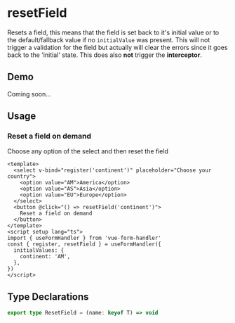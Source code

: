 # resetField

Resets a field, this means that the field is set back to it's initial value or to the default/fallback value if no `initialValue` was present.
This will not trigger a validation for the field but actually will clear the errors since it goes back to the 'initial' state.
This does also **not** trigger the **interceptor**.

## Demo

Coming soon...

## Usage

### Reset a field on demand

Choose any option of the select and then reset the field

```vue
<template>
  <select v-bind="register('continent')" placeholder="Choose your country">
    <option value="AM">America</option>
    <option value="AS">Asia</option>
    <option value="EU">Europe</option>
  </select>
  <button @click="() => resetField('continent')">
    Reset a field on demand
  </button>
</template>
<script setup lang="ts">
import { useFormHandler } from 'vue-form-handler'
const { register, resetField } = useFormHandler({
  initialValues: {
    continent: 'AM',
  },
})
</script>
```

## Type Declarations

```ts
export type ResetField = (name: keyof T) => void
```
